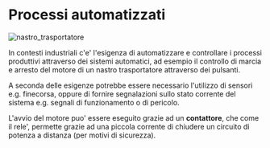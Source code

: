 # Processi automatizzati  

![nastro_trasportatore](https://github.com/dennyb87/elettrotecnica-serale/assets/7195133/246c4a6c-97a3-407b-b0ea-d41dd66ad9c8)  

In contesti industriali c'e' l'esigenza di automatizzare e controllare i processi produttivi attraverso dei sistemi automatici, ad esempio il controllo di marcia e arresto del motore di un nastro trasportatore attraverso dei pulsanti.  

A seconda delle esigenze potrebbe essere necessario l'utilizzo di sensori e.g. finecorsa, oppure di fornire segnalazioni sullo stato corrente del sistema e.g. segnali di funzionamento o di pericolo.  

L'avvio del motore puo' essere eseguito grazie ad un **contattore**, che come il rele', permette grazie ad una piccola corrente di chiudere un circuito di potenza a distanza (per motivi di sicurezza).  
